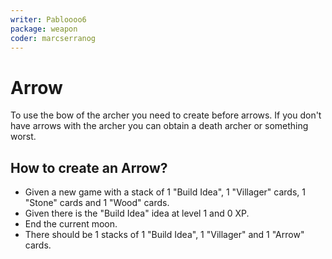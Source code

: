 ```yaml
---
writer: Pabloooo6
package: weapon
coder: marcserranog
---
```

# Arrow

To use the bow of the archer you need to create before arrows.
If you don't have arrows with the archer you can obtain 
a death archer or something worst.

## How to create an Arrow?

 * Given a new game with a stack of 1 "Build Idea", 1 "Villager" cards, 1 "Stone" cards and 1 "Wood" cards.
 * Given there is the "Build Idea" idea at level 1 and 0 XP.
 * End the current moon.
 * There should be 1 stacks of 1 "Build Idea", 1 "Villager" and 1 "Arrow" cards.
